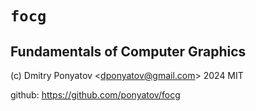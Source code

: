 # `focg`
## Fundamentals of Computer Graphics

(c) Dmitry Ponyatov <<dponyatov@gmail.com>> 2024 MIT

github: https://github.com/ponyatov/focg
